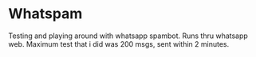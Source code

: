 # Whatspam
Testing and playing around with whatsapp spambot.
Runs thru whatsapp web. 
Maximum test that i did was 200 msgs, sent within 2 minutes.
